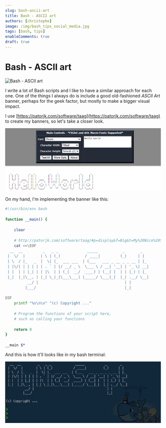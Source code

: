 ```yaml
---
slug: bash-ascii-art
title: Bash - ASCII art
authors: [christophe]
image: /img/bash_tips_social_media.jpg
tags: [bash, tips]
enableComments: true
draft: true
---
```

# Bash - ASCII art

![Bash - ASCII art](/img/bash_tips_header.jpg)

I write a lot of Bash scripts and I like to have a similar approach for each one. One of the things I always do is include a good old-fashioned *ASCII Art* banner, perhaps for the geek factor, but mostly to make a bigger visual impact.

I use [https://patorjk.com/software/taag](https://patorjk.com/software/taag) to create my banners, so let's take a closer look.

![Sample ASCII art](./images/sample.png)

<!-- truncate -->

On my hand, I'm implementing the banner like this:

```bash
#!/usr/bin/env bash

function __main() {

    clear

    # http://patorjk.com/software/taag/#p=display&f=Big&t=My%20Nice%20Script
    cat <<\EOF
  __  __         _   _ _             _____           _       _   
 |  \/  |       | \ | (_)           / ____|         (_)     | |  
 | \  / |_   _  |  \| |_  ___ ___  | (___   ___ _ __ _ _ __ | |_ 
 | |\/| | | | | | . ` | |/ __/ _ \  \___ \ / __| '__| | '_ \| __|
 | |  | | |_| | | |\  | | (_|  __/  ____) | (__| |  | | |_) | |_ 
 |_|  |_|\__, | |_| \_|_|\___\___| |_____/ \___|_|  |_| .__/ \__|
          __/ |                                       | |        
         |___/                                        |_|        

EOF
    printf "%s\n\n" "(c) Copyright ..."

    # Program the functions of your script here,
    # such as calling your functions

    return 0
}

__main $*
```

And this is how it'll looks like in my bash terminal:

![Terminal](./images/terminal.png)
